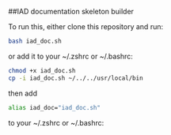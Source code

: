 ##IAD documentation skeleton builder

To run this, either clone this repository and run:

```bash
bash iad_doc.sh
```

or add it to your ~/.zshrc or ~/.bashrc:

```bash
chmod +x iad_doc.sh
cp -i iad_doc.sh ~/../../usr/local/bin
```

then add

```bash
alias iad_doc="iad_doc.sh"
```

to your ~/.zshrc or ~/.bashrc: